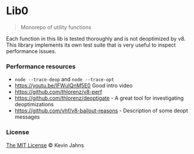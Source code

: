 
# Lib0
> Monorepo of utility functions

Each function in this lib is tested thoroughly and is not deoptimized by v8. This library implements its own test suite that is very useful to inspect performance issues.


### Performance resources

* `node --trace-deop` and `node --trace-opt`
* https://youtu.be/IFWulQnM5E0 Good intro video
* https://github.com/thlorenz/v8-perf
* https://github.com/thlorenz/deoptigate - A great tool for investigating deoptimizations
* https://github.com/vhf/v8-bailout-reasons - Description of some deopt messages


### License

[The MIT License](./LICENSE) © Kevin Jahns
